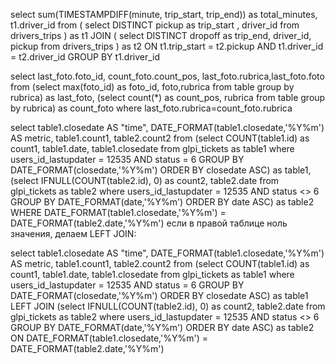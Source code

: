 select sum(TIMESTAMPDIFF(minute, trip_start, trip_end)) as total_minutes, t1.driver_id
from
(
select DISTINCT pickup as trip_start , driver_id
from drivers_trips
) as t1
JOIN
(
select DISTINCT dropoff as trip_end, driver_id, pickup
from drivers_trips
) as t2
ON t1.trip_start = t2.pickup
AND t1.driver_id = t2.driver_id
GROUP BY t1.driver_id



select last_foto.foto_id, count_foto.count_pos, last_foto.rubrica,last_foto.foto
from
(select max(foto_id) as foto_id, foto,rubrica from table group by rubrica) as last_foto,
(select count(*) as count_pos, rubrica from table group by rubrica) as count_foto
where last_foto.rubrica=count_foto.rubrica



select table1.closedate AS "time", DATE_FORMAT(table1.closedate,'%Y%m') AS metric, table1.count1, table2.count2
from
(select COUNT(table1.id) as count1, table1.date, table1.closedate from glpi_tickets as table1 where users_id_lastupdater = 12535 AND status = 6 GROUP BY DATE_FORMAT(closedate,'%Y%m') ORDER BY closedate ASC) as table1,
(select IFNULL(COUNT(table2.id), 0) as count2, table2.date from glpi_tickets  as table2 where users_id_lastupdater = 12535 AND status <> 6 GROUP BY DATE_FORMAT(date,'%Y%m') ORDER BY date ASC) as table2
WHERE DATE_FORMAT(table1.closedate,'%Y%m') = DATE_FORMAT(table2.date,'%Y%m')
если в правой таблице ноль значения, делаем LEFT JOIN:

select table1.closedate AS "time", DATE_FORMAT(table1.closedate,'%Y%m') AS metric, table1.count1, table2.count2
from
(select COUNT(table1.id) as count1, table1.date, table1.closedate from glpi_tickets as table1 where users_id_lastupdater = 12535 AND status = 6 GROUP BY DATE_FORMAT(closedate,'%Y%m') ORDER BY closedate ASC) as table1
LEFT JOIN
(select IFNULL(COUNT(table2.id), 0) as count2, table2.date from glpi_tickets  as table2 where users_id_lastupdater = 12535 AND status <> 6 GROUP BY DATE_FORMAT(date,'%Y%m') ORDER BY date ASC) as table2
ON DATE_FORMAT(table1.closedate,'%Y%m') = DATE_FORMAT(table2.date,'%Y%m')
